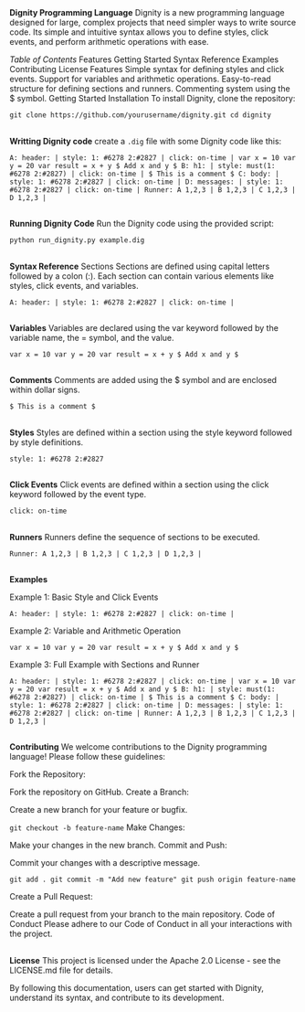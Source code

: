##
**Dignity Programming Language**
Dignity is a new programming language designed for large, complex projects that need simpler ways to write source code. Its simple and intuitive syntax allows you to define styles, click events, and perform arithmetic operations with ease.

*Table of Contents*
Features
Getting Started
Syntax Reference
Examples
Contributing
License
Features
Simple syntax for defining styles and click events.
Support for variables and arithmetic operations.
Easy-to-read structure for defining sections and runners.
Commenting system using the $ symbol.
Getting Started
Installation
To install Dignity, clone the repository:

``
git clone https://github.com/yourusername/dignity.git
cd dignity
``

##
**Writting Dignity code**
create a ``.dig`` file with some Dignity code like this:

``
A: header: | style: 1: #6278 2:#2827 | click: on-time |
var x = 10
var y = 20
var result = x + y $ Add x and y $
B: h1: | style: must(1: #6278 2:#2827) | click: on-time | $ This is a comment $
C: body: | style: 1: #6278 2:#2827 | click: on-time |
D: messages: | style: 1: #6278 2:#2827 | click: on-time |
Runner: A 1,2,3 | B 1,2,3 | C 1,2,3 | D 1,2,3 |
``

##
**Running Dignity Code**
Run the Dignity code using the provided script:

``
python run_dignity.py example.dig
``

##
**Syntax Reference**
Sections
Sections are defined using capital letters followed by a colon (:). Each section can contain various elements like styles, click events, and variables.

``
A: header: | style: 1: #6278 2:#2827 | click: on-time |
``

##
**Variables**
Variables are declared using the var keyword followed by the variable name, the = symbol, and the value.

``
var x = 10
var y = 20
var result = x + y $ Add x and y $
``

##
**Comments**
Comments are added using the $ symbol and are enclosed within dollar signs.

``
$ This is a comment $
``

##
**Styles**
Styles are defined within a section using the style keyword followed by style definitions.

``
style: 1: #6278 2:#2827
``

##
**Click Events**
Click events are defined within a section using the click keyword followed by the event type.

``
click: on-time
``

##
**Runners**
Runners define the sequence of sections to be executed.

``
Runner: A 1,2,3 | B 1,2,3 | C 1,2,3 | D 1,2,3 |
``

##
**Examples**

Example 1: Basic Style and Click Events

``
A: header: | style: 1: #6278 2:#2827 | click: on-time |
``

Example 2: Variable and Arithmetic Operation

``
var x = 10
var y = 20
var result = x + y $ Add x and y $
``

Example 3: Full Example with Sections and Runner

``
A: header: | style: 1: #6278 2:#2827 | click: on-time |
var x = 10
var y = 20
var result = x + y $ Add x and y $
B: h1: | style: must(1: #6278 2:#2827) | click: on-time | $ This is a comment $
C: body: | style: 1: #6278 2:#2827 | click: on-time |
D: messages: | style: 1: #6278 2:#2827 | click: on-time |
Runner: A 1,2,3 | B 1,2,3 | C 1,2,3 | D 1,2,3 |
``

##
**Contributing**
We welcome contributions to the Dignity programming language! Please follow these guidelines:

Fork the Repository:

Fork the repository on GitHub.
Create a Branch:

Create a new branch for your feature or bugfix.

``
git checkout -b feature-name
``
Make Changes:

Make your changes in the new branch.
Commit and Push:

Commit your changes with a descriptive message.

``
git add .
git commit -m "Add new feature"
git push origin feature-name
``

Create a Pull Request:

Create a pull request from your branch to the main repository.
Code of Conduct
Please adhere to our Code of Conduct in all your interactions with the project.

##
**License**
This project is licensed under the Apache 2.0 License - see the LICENSE.md file for details.

By following this documentation, users can get started with Dignity, understand its syntax, and contribute to its development.
